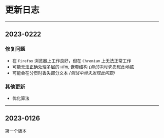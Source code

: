 # 更新日志

---

## 2023-0222

### 修复问题
- 在 `Firefox` 浏览器上工作良好，但在 `Chromium` 上无法正常工作
- 可能无法正确处理多层的 `HTML` 嵌套结构 *(测试中尚未发现此问题)*
- 可能会在分页时丢失部分文本 *(测试中尚未发现此问题)*

### 其他更新
- 优化算法

---

## 2023-0126

第一个版本

